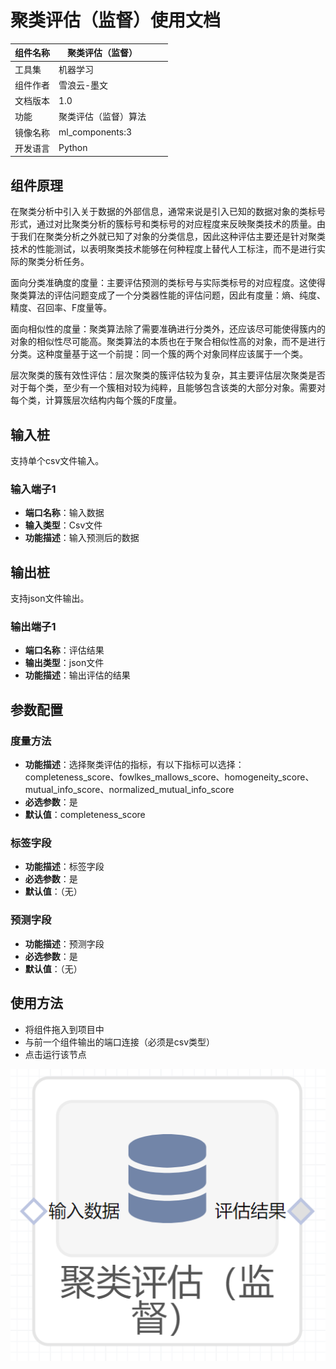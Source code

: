 # 聚类评估（监督）使用文档
| 组件名称 |聚类评估（监督）|  |  |
| --- | --- | --- | --- |
| 工具集 | 机器学习 |  |  |
| 组件作者 | 雪浪云-墨文 |  |  |
| 文档版本 | 1.0 |  |  |
| 功能 |聚类评估（监督）算法|  |  |
| 镜像名称 | ml_components:3 |  |  |
| 开发语言 | Python |  |  |

## 组件原理
在聚类分析中引入关于数据的外部信息，通常来说是引入已知的数据对象的类标号形式，通过对比聚类分析的簇标号和类标号的对应程度来反映聚类技术的质量。由于我们在聚类分析之外就已知了对象的分类信息，因此这种评估主要还是针对聚类技术的性能测试，以表明聚类技术能够在何种程度上替代人工标注，而不是进行实际的聚类分析任务。

面向分类准确度的度量：主要评估预测的类标号与实际类标号的对应程度。这使得聚类算法的评估问题变成了一个分类器性能的评估问题，因此有度量：熵、纯度、精度、召回率、F度量等。

面向相似性的度量：聚类算法除了需要准确进行分类外，还应该尽可能使得簇内的对象的相似性尽可能高。聚类算法的本质也在于聚合相似性高的对象，而不是进行分类。这种度量基于这一个前提：同一个簇的两个对象同样应该属于一个类。

层次聚类的簇有效性评估：层次聚类的簇评估较为复杂，其主要评估层次聚类是否对于每个类，至少有一个簇相对较为纯粹，且能够包含该类的大部分对象。需要对每个类，计算簇层次结构内每个簇的F度量。
## 输入桩
支持单个csv文件输入。
### 输入端子1

- **端口名称**：输入数据
- **输入类型**：Csv文件
- **功能描述**：输入预测后的数据
## 输出桩
支持json文件输出。
### 输出端子1

- **端口名称**：评估结果
- **输出类型**：json文件 
- **功能描述**：输出评估的结果

## 参数配置
### 度量方法

- **功能描述**：选择聚类评估的指标，有以下指标可以选择：completeness_score、fowlkes_mallows_score、homogeneity_score、mutual_info_score、normalized_mutual_info_score
- **必选参数**：是
- **默认值**：completeness_score
### 标签字段

- **功能描述**：标签字段
- **必选参数**：是
- **默认值**：（无）
### 预测字段

- **功能描述**：预测字段
- **必选参数**：是
- **默认值**：（无）
## 使用方法
- 将组件拖入到项目中
- 与前一个组件输出的端口连接（必须是csv类型）
- 点击运行该节点


![](./img/聚类评估（监督）.png)



